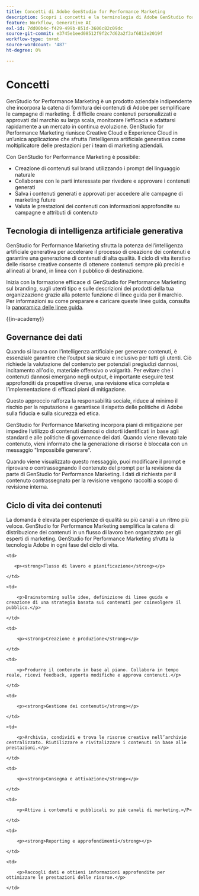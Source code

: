 ```yaml
---
title: Concetti di Adobe GenStudio for Performance Marketing
description: Scopri i concetti e la terminologia di Adobe GenStudio for Performance Marketing.
feature: Workflow, Generative AI
exl-id: 7dd00b4c-f429-499b-851d-3606c82c09dc
source-git-commit: e3745e1eed08512f9f2c7d62a2f3af6812e2019f
workflow-type: tm+mt
source-wordcount: '487'
ht-degree: 0%

---
```


# Concetti

GenStudio for Performance Marketing è un prodotto aziendale indipendente che incorpora la catena di fornitura dei contenuti di Adobe per semplificare le campagne di marketing. È difficile creare contenuti personalizzati e approvati dal marchio su larga scala, monitorare l’efficacia e adattarsi rapidamente a un mercato in continua evoluzione. GenStudio for Performance Marketing riunisce Creative Cloud e Experience Cloud in un’unica applicazione che sfrutta l’intelligenza artificiale generativa come moltiplicatore delle prestazioni per i team di marketing aziendali.

Con GenStudio for Performance Marketing è possibile:

* Creazione di contenuti sul brand utilizzando i prompt del linguaggio naturale
* Collaborare con le parti interessate per rivedere e approvare i contenuti generati
* Salva i contenuti generati e approvati per accedere alle campagne di marketing future
* Valuta le prestazioni dei contenuti con informazioni approfondite su campagne e attributi di contenuto

## Tecnologia di intelligenza artificiale generativa

GenStudio for Performance Marketing sfrutta la potenza dell’intelligenza artificiale generativa per accelerare il processo di creazione dei contenuti e garantire una generazione di contenuti di alta qualità. Il ciclo di vita iterativo delle risorse creative consente di ottenere contenuti sempre più precisi e allineati al brand, in linea con il pubblico di destinazione.

Inizia con la formazione efficace di GenStudio for Performance Marketing sul branding, sugli utenti tipo e sulle descrizioni dei prodotti della tua organizzazione grazie alla potente funzione di linee guida per il marchio. Per informazioni su come preparare e caricare queste linee guida, consulta la [panoramica delle linee guida](../user-guide/guidelines/overview.md).

{{in-academy}}

## Governance dei dati

Quando si lavora con l’intelligenza artificiale per generare contenuti, è essenziale garantire che l’output sia sicuro e inclusivo per tutti gli utenti. Ciò richiede la valutazione del contenuto per potenziali pregiudizi dannosi, incitamento all&#39;odio, materiale offensivo o volgarità. Per evitare che i contenuti dannosi emergano negli output, è importante eseguire test approfonditi da prospettive diverse, una revisione etica completa e l’implementazione di efficaci piani di mitigazione.

Questo approccio rafforza la responsabilità sociale, riduce al minimo il rischio per la reputazione e garantisce il rispetto delle politiche di Adobe sulla fiducia e sulla sicurezza ed etica.

GenStudio for Performance Marketing incorpora piani di mitigazione per impedire l’utilizzo di contenuti dannosi o distorti identificati in base agli standard e alle politiche di governance dei dati. Quando viene rilevato tale contenuto, vieni informato che la generazione di risorse è bloccata con un messaggio &quot;Impossibile generare&quot;.

Quando viene visualizzato questo messaggio, puoi modificare il prompt e riprovare _o_ contrassegnando il contenuto del prompt per la revisione da parte di GenStudio for Performance Marketing. I dati di richiesta per il contenuto contrassegnato per la revisione vengono raccolti a scopo di revisione interna.

## Ciclo di vita dei contenuti

La domanda è elevata per esperienze di qualità su più canali a un ritmo più veloce. GenStudio for Performance Marketing semplifica la catena di distribuzione dei contenuti in un flusso di lavoro ben organizzato per gli esperti di marketing. GenStudio for Performance Marketing sfrutta la tecnologia Adobe in ogni fase del ciclo di vita.

<table style="table-layout:auto">

<tr style="border: 0;">

    <td>

       <p><strong>Flusso di lavoro e pianificazione</strong></p>

    </td>

    <td>

        <p>Brainstorming sulle idee, definizione di linee guida e creazione di una strategia basata sui contenuti per coinvolgere il pubblico.</p>

    </td>

</tr>

<tr style="border: 0;">

    <td>

        <p><strong>Creazione e produzione</strong></p>

    </td>

    <td>

        <p>Produrre il contenuto in base al piano. Collabora in tempo reale, ricevi feedback, apporta modifiche e approva contenuti.</p>

    </td>

</tr>

<tr style="border: 0;">

    <td>

        <p><strong>Gestione dei contenuti</strong></p>

    </td>

    <td>

        <p>Archivia, condividi e trova le risorse creative nell’archivio centralizzato. Riutilizzare e rivitalizzare i contenuti in base alle prestazioni.</p>

    </td>

</tr>

<tr style="border: 0;">

    <td>

        <p><strong>Consegna e attivazione</strong></p>

    </td>

    <td>

        <p>Attiva i contenuti e pubblicali su più canali di marketing.</P>

    </td>

</tr>

<tr style="border: 0;">

    <td>

        <p><strong>Reporting e approfondimenti</strong></p>

    </td>

    <td>

        <p>Raccogli dati e ottieni informazioni approfondite per ottimizzare le prestazioni delle risorse.</p>

    </td>

</tr>

</table>

